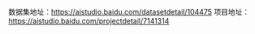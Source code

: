 数据集地址：https://aistudio.baidu.com/datasetdetail/104475
项目地址：https://aistudio.baidu.com/projectdetail/7141314

